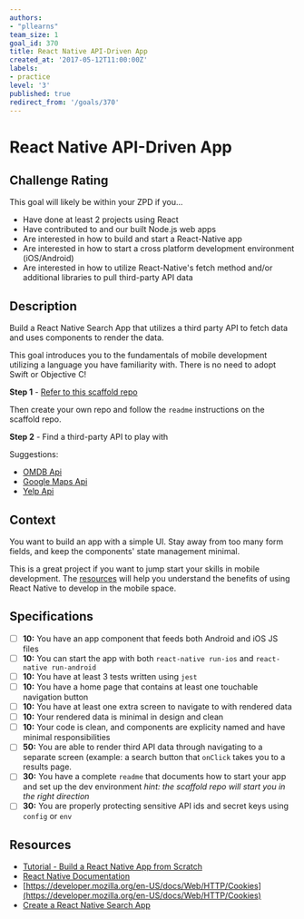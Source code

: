 ```yaml
---
authors:
- "pllearns"
team_size: 1
goal_id: 370
title: React Native API-Driven App
created_at: '2017-05-12T11:00:00Z'
labels:
- practice
level: '3'
published: true
redirect_from: '/goals/370'
---
```


# React Native API-Driven App

## Challenge Rating

This goal will likely be within your ZPD if you...

- Have done at least 2 projects using React
- Have contributed to and our built Node.js web apps
- Are interested in how to build and start a React-Native app
- Are interested in how to start a cross platform development environment (iOS/Android)
- Are interested in how to utilize React-Native's fetch method and/or additional libraries to pull third-party API data

## Description

Build a React Native Search App that utilizes a third party API to fetch data and uses components to render the data.

This goal introduces you to the fundamentals of mobile development utilizing a language you have familiarity with. There is no need to adopt Swift or Objective C!

**Step 1** - [Refer to this scaffold repo](https://github.com/pllearns/react-native-starter-code)

Then create your own repo and follow the `readme` instructions on the scaffold repo.

**Step 2** - Find a third-party API to play with

Suggestions:
- [OMDB Api](http://www.omdbapi.com/)
- [Google Maps Api](https://developers.google.com/maps/)
- [Yelp Api](https://www.yelp.com/developers)

## Context

You want to build an app with a simple UI. Stay away from too many form fields, and keep the components' state management minimal.

This is a great project if you want to jump start your skills in mobile development. The [resources](#resources) will help you understand the benefits of using React Native to develop in the mobile space. 

## Specifications

- [ ] __10:__ You have an app component that feeds both Android and iOS JS files
- [ ] __10:__ You can start the app with both `react-native run-ios` and `react-native run-android`
- [ ] __10:__ You have at least 3 tests written using `jest` 
- [ ] __10:__ You have a home page that contains at least one touchable navigation button 
- [ ] __10:__ You have at least one extra screen to navigate to with rendered data 
- [ ] __10:__ Your rendered data is minimal in design and clean 
- [ ] __10:__ Your code is clean, and components are explicity named and have minimal responsibilities
- [ ] __50:__ You are able to render third API data through navigating to a separate screen (example: a search button that `onClick` takes you to a results page.
- [ ] __30:__ You have a complete `readme` that documents how to start your app and set up the dev environment *hint: the scaffold repo will start you in the right direction*
- [ ] __30:__ You are properly protecting sensitive API ids and secret keys using `config` or `env`

## Resources

- [Tutorial - Build a React Native App from Scratch](https://www.youtube.com/watch?v=r5OPRhelEIU&t=41s)
- [React Native Documentation](https://facebook.github.io/react-native/)
- [https://developer.mozilla.org/en-US/docs/Web/HTTP/Cookies](https://developer.mozilla.org/en-US/docs/Web/HTTP/Cookies)
- [Create a React Native Search App](https://medium.com/lorenzo-codes/creating-a-react-native-search-app-88b8530da697)
